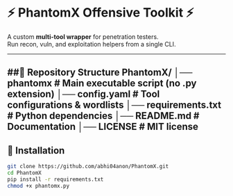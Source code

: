 # ⚡ PhantomX Offensive Toolkit ⚡

A custom **multi-tool wrapper** for penetration testers.  
Run recon, vuln, and exploitation helpers from a single CLI.

---
##📂 Repository Structure
PhantomX/
│── phantomx          # Main executable script (no .py extension)
│── config.yaml       # Tool configurations & wordlists
│── requirements.txt  # Python dependencies
│── README.md         # Documentation
│── LICENSE           # MIT license
---
## 🚀 Installation
```bash
git clone https://github.com/abhi04anon/PhantomX.git
cd PhantomX
pip install -r requirements.txt
chmod +x phantomx.py

